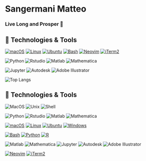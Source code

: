 # Sangermani Matteo
### Live Long and Prosper 🖖


## 🔧 Technologies & Tools
[![macOS](https://img.shields.io/badge/macOS-000000?logo=apple&logoColor=F0F0F0)](#)
[![Linux](https://img.shields.io/badge/Linux-FCC624?logo=linux&logoColor=black)](#)
[![Ubuntu](https://img.shields.io/badge/Ubuntu-E95420?logo=ubuntu&logoColor=white)](#)
[![Bash](https://img.shields.io/badge/Bash-4EAA25?logo=gnubash&logoColor=fff)](#)
[![Neovim](https://img.shields.io/badge/Neovim-57A143?logo=neovim&logoColor=fff)](#)
[![iTerm2](https://img.shields.io/badge/iTerm2-000000?logo=iterm2&logoColor=fff)](#)

![Python](https://img.shields.io/badge/Code-Python-informational?style=flat&logo=python&logoColor=white&color=2bbc8a)
![Rstudio](https://img.shields.io/badge/Code-R_studio-informational?style=flat&logo=r&logoColor=white&color=2bbc8a)
![Matlab](https://img.shields.io/badge/Code-Matlab-informational?style=flat&logo=Mathworks&logoColor=white&color=2bbc8a)
![Mathematica](https://img.shields.io/badge/Code-Mathematica-informational?style=flat&logo=Wolfram+Mathematica&logoColor=white&color=2bbc8a)

![Jupyter](https://img.shields.io/badge/Tool-Jupyter_Lab-informational?style=flat&logo=Jupyter&logoColor=white&color=2a7ab8)
![Autodesk](https://img.shields.io/badge/Design-Autodesk_Autocad-informational?style=flat&logo=Autodesk&logoColor=white&color=ba5c29)
![Adobe Illustrator](https://img.shields.io/badge/Design-Adobe_Illustrator-informational?style=flat&logo=Adobe+Illustrator&logoColor=white&color=ba5c29)




![Top Langs](https://github-readme-stats.vercel.app/api/top-langs/?username=sanger-matteo&layout=compact)

## 🔧 Technologies & Tools
![MacOS](https://img.shields.io/badge/OS-MacOS-informational?style=flat&logo=macOS&logoColor=white&color=2bbc8a)
![Unix](https://img.shields.io/badge/OS-Unix-informational?style=flat&logo=linux&logoColor=white&color=2bbc8a)
![Shell](https://img.shields.io/badge/Shell-Bash-informational?style=flat&logo=gnu-bash&logoColor=white&color=2bbc8a)

![Python](https://img.shields.io/badge/Code-Python-informational?style=flat&logo=python&logoColor=white&color=2bbc8a)
![Rstudio](https://img.shields.io/badge/Code-R_studio-informational?style=flat&logo=r&logoColor=white&color=2bbc8a)
![Matlab](https://img.shields.io/badge/Code-Matlab-informational?style=flat&logo=Mathworks&logoColor=white&color=2bbc8a)
![Mathematica](https://img.shields.io/badge/Code-Mathematica-informational?style=flat&logo=Wolfram+Mathematica&logoColor=white&color=2bbc8a)




[![macOS](https://img.shields.io/badge/macOS-000000?logo=apple&logoColor=F0F0F0)](#)
[![Linux](https://img.shields.io/badge/Linux-FCC624?logo=linux&logoColor=black)](#)
[![Ubuntu](https://img.shields.io/badge/Ubuntu-E95420?logo=ubuntu&logoColor=white)](#)
[![Windows](https://custom-icon-badges.demolab.com/badge/Windows-0078D6?logo=windows11&logoColor=white)](#)

[![Bash](https://img.shields.io/badge/Bash-4EAA25?logo=gnubash&logoColor=fff)](#)
[![Python](https://img.shields.io/badge/Python-3776AB?logo=python&logoColor=fff)](#)
[![R](https://img.shields.io/badge/R-%23276DC3.svg?logo=r&logoColor=white)](#)

![Matlab](https://img.shields.io/badge/Code-Matlab-informational?style=flat&logo=Mathworks&logoColor=white&color=2bbc8a)
![Mathematica](https://img.shields.io/badge/Code-Mathematica-informational?style=flat&logo=Wolfram+Mathematica&logoColor=white&color=2bbc8a)
![Jupyter](https://img.shields.io/badge/Tool-Jupyter_Lab-informational?style=flat&logo=Jupyter&logoColor=white&color=2a7ab8)
![Autodesk](https://img.shields.io/badge/Design-Autodesk_Autocad-informational?style=flat&logo=Autodesk&logoColor=white&color=ba5c29)
![Adobe Illustrator](https://img.shields.io/badge/Design-Adobe_Illustrator-informational?style=flat&logo=Adobe+Illustrator&logoColor=white&color=ba5c29)

[![Neovim](https://img.shields.io/badge/Neovim-57A143?logo=neovim&logoColor=fff)](#)
[![iTerm2](https://img.shields.io/badge/iTerm2-000000?logo=iterm2&logoColor=fff)](#)


